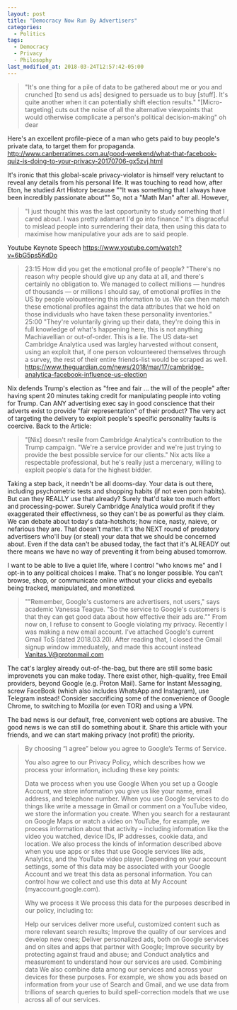 ```yaml
---
layout: post
title: "Democracy Now Run By Advertisers"
categories:
  - Politics
tags:
  - Democracy
  - Privacy
  - Philosophy
last_modified_at: 2018-03-24T12:57:42-05:00
---
```


> "It's one thing for a pile of data to be gathered about me or you and crunched [to send us ads] designed to persuade us to buy [stuff]. It's quite another when it can potentially shift election results."
> "[Micro-targeting] cuts out the noise of all the alternative viewpoints that would otherwise complicate a person's political decision-making" oh dear

Here's an excellent profile-piece of a man who gets paid to buy people's private data, to target them for propaganda.
http://www.canberratimes.com.au/good-weekend/what-that-facebook-quiz-is-doing-to-your-privacy-20170706-gx5zvj.html

It's ironic that this global-scale privacy-violator is himself very reluctant to reveal any details from his personal life. It was touching to read how, after Eton, he studied Art History because ""It was something that I always have been incredibly passionate about"" So, not a "Math Man" after all.
However,
>"I just thought this was the last opportunity to study something that I cared about. I was pretty adamant I'd go into finance."
It's disgraceful to mislead people into surrendering their data, then using this data to maximise how manipulative your ads are to said people.

Youtube Keynote Speech https://www.youtube.com/watch?v=6bG5ps5KdDo
> 23:15 How did you get the emotional profile of people? "There's no reason why people should give up any data at all, and there's certainly no obligation to. We managed to collect millions — hundres of thousands — or millions I should say, of emotional profiles in the US by people volounteering this information to us. We can then match these emotional profiles against the data attributes that we hold on those individuals who have taken these personality inventories."
> 25:00 "They're voluntarily giving up their data, they're doing this in full knowledge of what's happening here, this is not anything Machiavellian or out-of-order.
This is a lie. The US data-set Cambridge Analytica used was largley harvested without consent, using an exploit that, if one person volounteered themselves through a survey, the rest of their entire friends-list would be scraped as well. https://www.theguardian.com/news/2018/mar/17/cambridge-analytica-facebook-influence-us-election

Nix defends Trump's election as "free and fair ... the will of the people" after having spent 20 minutes taking credit for manipulating people into voting for Trump.
Can ANY advertising exec say in good conscience that their adverts exist to provide "fair representation" of their product? The very act of targeting the delivery to exploit people's specific personality faults is coercive.
Back to the Article:
> "[Nix] doesn't resile from Cambridge Analytica's contribution to the Trump campaign. "We're a service provider and we're just trying to provide the best possible service for our clients."
Nix acts like a respectable professional, but he's really just a mercenary, willing to exploit people's data for the highest bidder.

Taking a step back, it needn't be all dooms-day. Your data is out there, including psychometric tests and shopping habits (if not even porn habits). But can they REALLY use that already? Surely that'd take too much effort and processing-power. Surely Cambridge Analytica would profit if they exaggerated their effectivness, so they can't be as powerful as they claim.
We can debate about today's data-hotshots; how nice, nasty, naieve, or nefarious they are. That doesn't matter. It's the NEXT round of predatory advertisers who'll buy (or steal) your data that we should be concerned about.
Even if the data can't be abused today, the fact that it's ALREADY out there means we have no way of preventing it from being abused tomorrow.

I want to be able to live a quiet life, where I control "who knows me" and I opt-in to any political choices I make.
That's no longer possible. You can't browse, shop, or communicate online without your clicks and eyeballs being tracked, manipulated, and monetized.

> ""Remember, Google's customers are advertisers, not users," says academic Vanessa Teague. "So the service to Google's customers is that they can get good data about how effective their ads are.""
From now on, I refuse to consent to Google violating my privacy. Recently I was making a new email account.
I've attached Google's current Gmail ToS (dated 2018.03.20). After reading that, I closed the Gmail signup window immeduately, and made this account instead Vanitas.V@protonmail.com

The cat's largley already out-of-the-bag, but there are still some basic improvenets you can make today.
There exist other, high-quality, free Email providers, beyond Google (e.g. Proton Mail).
Same for Instant Messaging, screw FaceBook (which also includes WhatsApp and Instagram), use Telegram instead!
Consider saccrificing some of the convenience of Google Chrome, to switching to Mozilla (or even TOR) and using a VPN.

The bad news is our default, free, convenient web options are abusive.
The good news is we can still do something about it.
Share this article with your friends, and we can start making privacy (not profit) the priority.






> By choosing “I agree” below you agree to Google’s Terms of Service.
> 
> You also agree to our Privacy Policy, which describes how we process your information, including these key points:
> 
> Data we process when you use Google
> When you set up a Google Account, we store information you give us like your name, email address, and telephone number.
> When you use Google services to do things like write a message in Gmail or comment on a YouTube video, we store the information you create.
> When you search for a restaurant on Google Maps or watch a video on YouTube, for example, we process information about that activity – including information like the video you watched, device IDs, IP addresses, cookie data, and location.
> We also process the kinds of information described above when you use apps or sites that use Google services like ads, Analytics, and the YouTube video player.
> Depending on your account settings, some of this data may be associated with your Google Account and we treat this data as personal information. You can control how we collect and use this data at My Account (myaccount.google.com).
> 
> Why we process it
> We process this data for the purposes described in our policy, including to:
> 
> Help our services deliver more useful, customized content such as more relevant search results;
> Improve the quality of our services and develop new ones;
> Deliver personalized ads, both on Google services and on sites and apps that partner with Google;
> Improve security by protecting against fraud and abuse; and
> Conduct analytics and measurement to understand how our services are used.
> Combining data
> We also combine data among our services and across your devices for these purposes. For example, we show you ads based on information from your use of Search and Gmail, and we use data from trillions of search queries to build spell-correction models that we use across all of our services.


